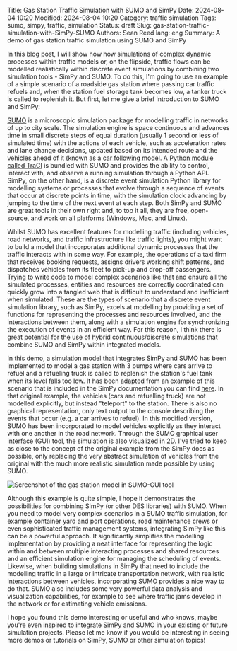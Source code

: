 Title: Gas Station Traffic Simulation with SUMO and SimPy
Date: 2024-08-04 10:20
Modified: 2024-08-04 10:20
Category: traffic simulation
Tags: sumo, simpy, traffic, simulation
Status: draft
Slug: gas-station-traffic-simulation-with-SimPy-SUMO
Authors: Sean Reed
lang: eng
Summary: A demo of gas station traffic simulation using SUMO and SimPy

In this blog post, I will show how how simulations of complex dynamic processes within traffic models or, on the flipside, traffic flows can be modelled realistically within discrete event simulations by combining two simulation tools - SimPy and SUMO. To do this, I'm going to use an example of a simple scenario of a roadside gas station where passing car traffic refuels and, when the station fuel storage tank becomes low, a tanker truck is called to replenish it. But first, let me give a brief introduction to SUMO and SimPy:

[SUMO](https://sumo.dlr.de/) is a microscopic simulation package for modelling traffic in networks of up to city scale. The simulation engine is space continuous and advances time in small discrete steps of equal duration (usually 1 second or less of simulated time) with the actions of each vehicle, such as acceleration rates and lane change decisions, updated based on its intended route and the vehicles ahead of it (known as a [car following model](https://sumo.dlr.de/docs/Car-Following-Models.html). A [Python module called TraCI](https://sumo.dlr.de/docs/TraCI/Interfacing_TraCI_from_Python.html) is bundled with SUMO and provides the ability to control, interact with, and observe a running simulation through a Python API. SimPy, on the other hand, is a discrete event simulation Python library for modelling systems or processes that evolve through a sequence of events that occur at discrete points in time, with the simulation clock advancing by jumping to the time of the next event at each step. Both SimPy and SUMO are great tools in their own right and, to top it all, they are free, open-source, and work on all platforms (Windows, Mac, and Linux).

Whilst SUMO has excellent features for modelling traffic (including vehicles, road networks, and traffic infrastructure like traffic lights), you might want to build a model that incorporates additional dynamic processes that the traffic interacts with in some way. For example, the operations of a taxi firm that receives booking requests, assigns drivers working shift patterns, and dispatches vehicles from its fleet to pick-up and drop-off passengers. Trying to write code to model complex scenarios like that and ensure all the simulated processes, entities and resources are correctly coordinated can quickly grow into a tangled web that is difficult to understand and inefficient when simulated. These are the types of scenario that a discrete event simulation library, such as SimPy, excels at modelling by providing a set of functions for representing the processes and resources involved, and the interactions between them, along with a simulation engine for synchronizing the execution of events in an efficient way. For this reason, I think there is great potential for the use of hybrid continuous/discrete simulations that combine SUMO and SimPy within integrated models. 

In this demo, a simulation model that integrates SimPy and SUMO has been implemented to model a gas station with 3 pumps where cars arrive to refuel and a refueling truck is called to replenish the station's fuel tank when its level falls too low. It has been adapted from an example of this scenario that is included in the SimPy documentation you can find [here](https://simpy.readthedocs.io/en/latest/examples/gas_station_refuel.html). In that original example, the vehicles (cars and refuelling truck) are not modelled explicitly, but instead "teleport" to the station. There is also no graphical representation, only text output to the console describing the events that occur (e.g. a car arrives to refuel). In this modified version, SUMO has been incorporated to model vehicles explicitly as they interact with one another in the road network. Through the SUMO graphical user interface (GUI) tool, the simulation is also visualized in 2D. I've tried to keep as close to the concept of the original example from the SimPy docs as possible, only replacing the very abstract simulation of vehicles from the original with the much more realistic simulation made possible by using SUMO.

<img src="static/images/blog-posts/gas-station-sumo/sumogui-gas-station.png" class="img-fluid rounded mx-auto d-block" title="Screenshot of the gas station model in SUMO-GUI tool" alt="Screenshot of the gas station model in SUMO-GUI tool" />

Although this example is quite simple, I hope it demonstrates the possibilities for combining SimPy (or other DES libraries) with SUMO. When you need to model very complex scenarios in a SUMO traffic simulation, for example container yard and port operations, road maintenance crews or even sophisticated traffic management systems, integrating SimPy like this can be a powerful approach. It significantly simplifies the modelling implementation by providing a neat interface for representing the logic within and between multiple interacting processes and shared resources and an efficient simulation engine for managing the scheduling of events. Likewise, when building simulations in SimPy that need to include the modelling traffic in a large or intricate transportation network, with realistic interactions between vehicles, incorporating SUMO provides a nice way to do that. SUMO also includes some very powerful data analysis and visualization capabilities, for example to see where traffic jams develop in the network or for estimating vehicle emissions.

I hope you found this demo interesting or useful and who knows, maybe you're even inspired to integrate SimPy and SUMO in your existing or future simulation projects. Please let me know if you would be interesting in seeing more demos or tutorials on SimPy, SUMO or other simulation topics!
